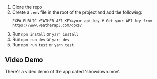 1. Clone the repo
2. Create a `.env` file in the root of the project and add the following:
   ```
   EXPO_PUBLIC_WEATHER_API_KEY=your_api_key # Get your API key from https://www.weatherapi.com/docs/
   ```
3. Run `npm install` or `yarn install`
4. Run `npm run dev` or `yarn dev`
5. Run `npm run test` or `yarn test`

## Video Demo

There's a video demo of the app called 'showdown.mov'.
